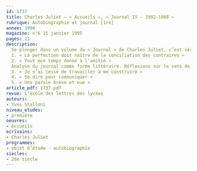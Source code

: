 ```yaml
---
id: 1737
title: Charles Juliet – « Accueils », « Journal IV – 1982-1988 »
rubrique: Autobiographie et journal [1re]
annee: 1994
magazine: n°6 15 janvier 1995
pages: 11
description: 
  Se plonger dans un volume du « Journal » de Charles Juliet, c’est vérifier une évidence – cet écrivain entretient avec la littérature des rapports qui s’accordent parfaitement (et presque exclusivement) au genre du « journal ».
  1. « La perfection doit naître de la conciliation des contraires »
  2. « Tout mon temps donné à l’amitié »
  Analyse du journal comme forme littéraire. Réflexions sur le sens de l’écriture.
  3. « Je n’ai cessé de travailler à me construire »
  4. « Se dire pour communiquer »
  5. « Une parole brève et nue »
article_pdf: 1737.pdf
revue: L’école des lettres des lycées
auteurs:
- Yves Stalloni
niveau_etudes:
- première
oeuvres:
- Accueils
ecrivains:
- Charles Juliet
programmes:
- objet d’étude - autobiographie
siecles:
- 20e siècle
---
```

